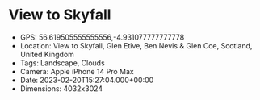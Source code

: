 # View to Skyfall

- GPS: 56.619505555555556,-4.931077777777778
- Location: View to Skyfall, Glen Etive, Ben Nevis & Glen Coe, Scotland, United Kingdom
- Tags: Landscape, Clouds
- Camera: Apple iPhone 14 Pro Max
- Date: 2023-02-20T15:27:04.000+00:00
- Dimensions: 4032x3024
